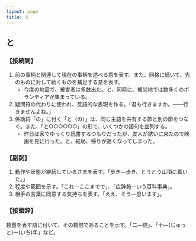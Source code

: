 ```yaml
---
layout: page
title: と
---
```

## と

### 【接続詞】
1. 前の事柄と関連して現在の事柄を述べる意を表す。また、同格に続いて、先のものに対して続くものを補足する意を表す。
    - 今度の地震で、被害者は多数出た。と、同時に、被災地では数多くのボランティアが集まっている。
2. 疑問符の代わりに使われ、反語的な表現を作る。「君も行きますか。――行きませんよね。」
3. 係助詞「の」に付く「と（の）」は、同じ主語を共有する節と別の節をつなぐ。また、「と○○○○○○」の形で、いくつかの語句を並列する。
    - 昨日は家でゆっくり読書するつもりだったが、友人が誘いに来たので映画を見に行った。と、結局、帰りが遅くなってしまった。

### 【副詞】
1. 動作や状態が継続しているさまを表す。「歩き―歩き、とうとう山頂に着いた。」
2. 程度や範囲を示す。「これ―ここまでで」、「広辞苑―いう百科事典」。
3. 相手の言葉に同意する気持ちを表す。「ええ、そう―思います」。

### 【接頭辞】
数量を表す語に付いて、その数倍であることを示す。「二―倍」、「十―(じゅっと)一(いち)年」など。

